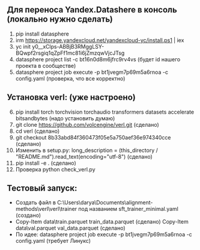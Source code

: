 ## Для переноса Yandex.Datashere в консоль (локально нужно сделать)
1. pip install datasphere 
2. irm https://storage.yandexcloud.net/yandexcloud-yc/install.ps1 | iex
3. yc init
y0__xClps-ABBjB3RMggLSY-BQwpf2rsgiq1qZpFf1mc81i6jZmzqwVjcJTsg
4. datasphere project list -c bt16n0d8m6jfrc9rv4vs (будет id нашего проекта в сообществе)
5. datasphere project job execute -p bt1jvegm7p69m5a6rnoa -c config.yaml  (проверка, что все корректно)

## Установка verl: (уже настроено)
6. pip install torch torchvision torchaudio transformers datasets accelerate bitsandbytes (надо установить думаю)
7. git clone https://github.com/volcengine/verl.git (сделано)
8. cd verl (сделано)
9. git checkout 8b33abd84f360473f05e5a750aef36e974340cce (сделано)
10. Изменить в setup.py: long_description = (this_directory / "README.md").read_text(encoding="utf-8") (сделано)
11. pip install -e . (сделано)
12. Проверка python check_verl.py

## Тестовый запуск:
- Создать файл в C:\Users\darya\Documents\alignment-methods\verl\verl\trainer под названием sft_trainer_minimal.yaml (создано)
- Copy-Item data\train.parquet train_data.parquet (сделано)
  Copy-Item data\val.parquet val_data.parquet (сделано)
- По идее: datasphere project job execute -p bt1jvegm7p69m5a6rnoa -c config.yaml (требует Линукс)
